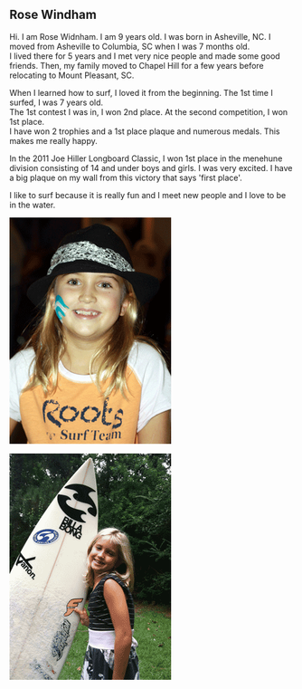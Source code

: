 ## Rose Windham

Hi.  I am Rose Widnham.  I am 9 years old.  I was born in Asheville, NC.
I moved from Asheville to Columbia, SC when I was 7 months old.  
I lived there for 5 years and I met very nice people and made some good friends.
Then, my family moved to Chapel Hill for a few years before relocating to Mount Pleasant, SC.

When I learned how to surf, I loved it from the beginning. 
The 1st time I surfed, I was 7 years old.  
The 1st contest I was in, I won 2nd place.
At the second competition, I won 1st place.  
I have won 2 trophies and a 1st place plaque and numerous medals.
This makes me really happy.

In the 2011 Joe Hiller Longboard Classic, I won 1st place in the
menehune division consisting of 14 and under boys and girls.  I was very
excited.  I have a big plaque on my wall from this victory that says
'first place'.

I like to surf because it is really fun and I meet new people and I love
to be in the water.


![Rose Windham](/images/rose2.png)

![Rose Windham with board](/images/roseboard.png)

